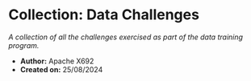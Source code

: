 # Collection: Data Challenges

*A collection of all the challenges exercised as part of the data training program.*

- **Author:** Apache X692
- **Created on:** 25/08/2024
